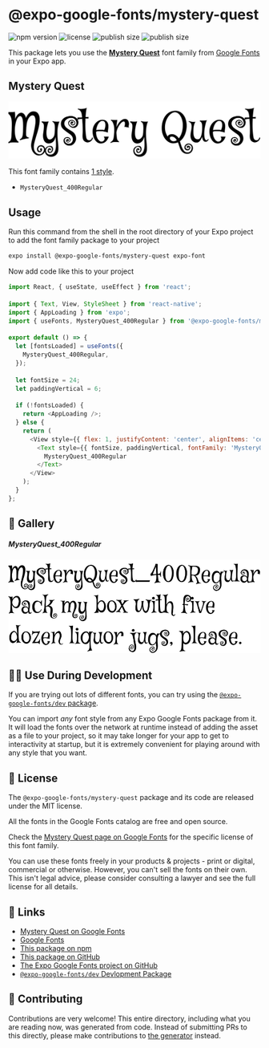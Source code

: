 # @expo-google-fonts/mystery-quest

![npm version](https://flat.badgen.net/npm/v/@expo-google-fonts/mystery-quest)
![license](https://flat.badgen.net/github/license/expo/google-fonts)
![publish size](https://flat.badgen.net/packagephobia/install/@expo-google-fonts/mystery-quest)
![publish size](https://flat.badgen.net/packagephobia/publish/@expo-google-fonts/mystery-quest)

This package lets you use the [**Mystery Quest**](https://fonts.google.com/specimen/Mystery+Quest) font family from [Google Fonts](https://fonts.google.com/) in your Expo app.

## Mystery Quest

![Mystery Quest](./font-family.png)

This font family contains [1 style](#-gallery).

- `MysteryQuest_400Regular`

## Usage

Run this command from the shell in the root directory of your Expo project to add the font family package to your project
```sh
expo install @expo-google-fonts/mystery-quest expo-font
```

Now add code like this to your project
```js
import React, { useState, useEffect } from 'react';

import { Text, View, StyleSheet } from 'react-native';
import { AppLoading } from 'expo';
import { useFonts, MysteryQuest_400Regular } from '@expo-google-fonts/mystery-quest';

export default () => {
  let [fontsLoaded] = useFonts({
    MysteryQuest_400Regular,
  });

  let fontSize = 24;
  let paddingVertical = 6;

  if (!fontsLoaded) {
    return <AppLoading />;
  } else {
    return (
      <View style={{ flex: 1, justifyContent: 'center', alignItems: 'center' }}>
        <Text style={{ fontSize, paddingVertical, fontFamily: 'MysteryQuest_400Regular' }}>
          MysteryQuest_400Regular
        </Text>
      </View>
    );
  }
};

```

## 🔡 Gallery

##### MysteryQuest_400Regular
![MysteryQuest_400Regular](./MysteryQuest_400Regular.ttf.png)


## 👩‍💻 Use During Development

If you are trying out lots of different fonts, you can try using the [`@expo-google-fonts/dev` package](https://github.com/expo/google-fonts/tree/master/font-packages/dev#readme).

You can import *any* font style from any Expo Google Fonts package from it. It will load the fonts
over the network at runtime instead of adding the asset as a file to your project, so it may take longer
for your app to get to interactivity at startup, but it is extremely convenient
for playing around with any style that you want.

## 📖 License

The `@expo-google-fonts/mystery-quest` package and its code are released under the MIT license.

All the fonts in the Google Fonts catalog are free and open source.

Check the [Mystery Quest page on Google Fonts](https://fonts.google.com/specimen/Mystery+Quest) for the specific license of this font family.

You can use these fonts freely in your products & projects - print or digital, commercial or otherwise. However, you can't sell the fonts on their own. This isn't legal advice, please consider consulting a lawyer and see the full license for all details.

## 🔗 Links

- [Mystery Quest on Google Fonts](https://fonts.google.com/specimen/Mystery+Quest)
- [Google Fonts](https://fonts.google.com/)
- [This package on npm](https://www.npmjs.com/package/@expo-google-fonts/mystery-quest)
- [This package on GitHub](https://github.com/expo/google-fonts/tree/master/font-packages/mystery-quest)
- [The Expo Google Fonts project on GitHub](https://github.com/expo/google-fonts)
- [`@expo-google-fonts/dev` Devlopment Package](https://github.com/expo/google-fonts/tree/master/font-packages/dev)

## 🤝 Contributing

Contributions are very welcome! This entire directory, including what you are reading now, was generated from code. Instead of submitting PRs to this directly, please make contributions to [the generator](https://github.com/expo/google-fonts/tree/master/packages/generator) instead.
